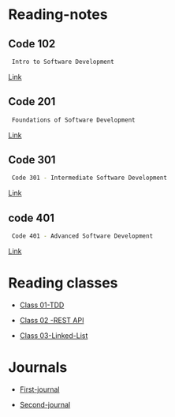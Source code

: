 # Reading-notes





##  Code 102 
```bash
 Intro to Software Development
```

[Link](https://github.com/h4mz411y/reading-notes)

## Code 201 
```bash
 Foundations of Software Development
```

[Link](https://github.com/h4mz411y/reading-notes)
## Code 301

```bash
 Code 301 - Intermediate Software Development 
```

[Link](https://github.com/h4mz411y/reading-notes)

## code 401
```bash
 Code 401 - Advanced Software Development
```

[Link](https://github.com/h4mz411y/reading-notes)


# Reading classes 



* [Class 01-TDD](TDD/README.md)

* [Class 02 -REST API](REST-API/README.md)

* [Class 03-Linked-List](Linkedlist/README.md)


# Journals 
* [First-journal](Journal/FirstJournal.md)

* [Second-journal](Journal/Second-jurnal.md)

